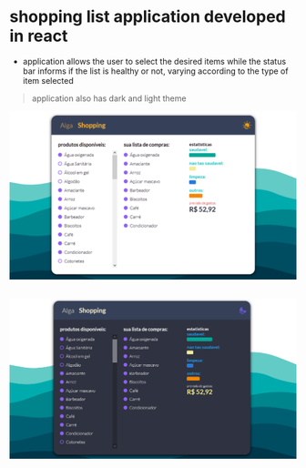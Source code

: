 # shopping list application developed in react

- application allows the user to select the desired items while the status bar informs if the list is healthy or not, varying according to the type of item selected


> application also has dark and light theme

![light](./src/assets/light_alga.png)
##
![dark](./src/assets/dark_alga.png)

